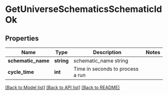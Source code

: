 # GetUniverseSchematicsSchematicIdOk

## Properties
Name | Type | Description | Notes
------------ | ------------- | ------------- | -------------
**schematic_name** | **string** | schematic_name string | 
**cycle_time** | **int** | Time in seconds to process a run | 

[[Back to Model list]](../README.md#documentation-for-models) [[Back to API list]](../README.md#documentation-for-api-endpoints) [[Back to README]](../README.md)


